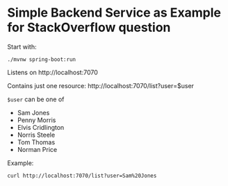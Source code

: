# Simple Backend Service as Example for StackOverflow question

Start with: 
```
./mvnw spring-boot:run
```

Listens on http://localhost:7070

Contains just one resource: http://localhost:7070/list?user=$user

`$user` can be one of 

- Sam Jones
- Penny Morris
- Elvis Cridlington
- Norris Steele
- Tom Thomas
- Norman Price

Example:
```
curl http://localhost:7070/list?user=Sam%20Jones
```
